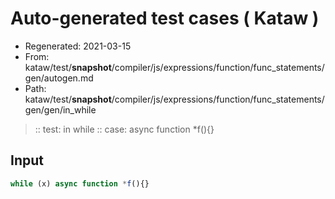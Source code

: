 # Auto-generated test cases ( Kataw )
- Regenerated: 2021-03-15
- From: kataw/test/__snapshot__/compiler/js/expressions/function/func_statements/gen/autogen.md
- Path: kataw/test/__snapshot__/compiler/js/expressions/function/func_statements/gen/gen/in_while
> :: test: in while
> :: case: async function *f(){}
## Input

`````js
while (x) async function *f(){}
`````
